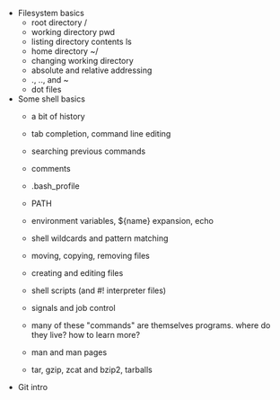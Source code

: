 * Filesystem basics
   * root directory /
   * working directory pwd
   * listing directory contents ls
   * home directory ~/
   * changing working directory
   * absolute and relative addressing
   * ., .., and ~
   * dot files
* Some shell basics
   * a bit of history
   * tab completion, command line editing
   * searching previous commands
   * comments 
   * .bash_profile
   * PATH
   * environment variables, ${name} expansion, echo
   * shell wildcards and pattern matching
   * moving, copying, removing files
   * creating and editing files
   * shell scripts (and #! interpreter files)
   * signals and job control
   
   * many of these "commands" are themselves programs.  where do they live?  how to learn more?
   * man and man pages
   * tar, gzip, zcat and bzip2, tarballs
* Git intro